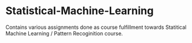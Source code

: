 # Statistical-Machine-Learning
Contains various assignments done as course fulfillment towards Statitical Machine Learning / Pattern Recoginition course.
